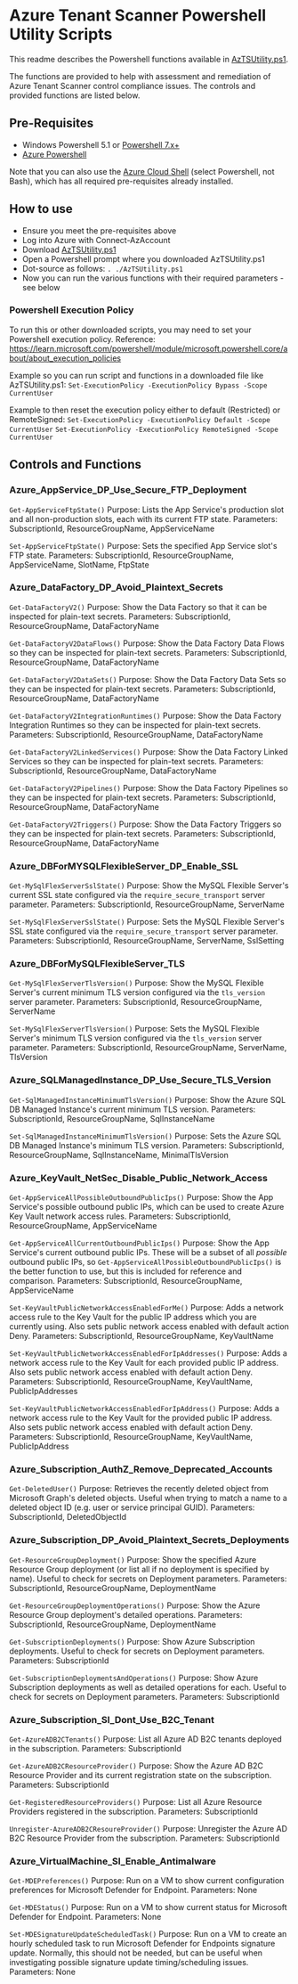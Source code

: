 # Azure Tenant Scanner Powershell Utility Scripts

This readme describes the Powershell functions available in [AzTSUtility.ps1](AzTSUtility.ps1).

The functions are provided to help with assessment and remediation of Azure Tenant Scanner control compliance issues. The controls and provided functions are listed below.

## Pre-Requisites

- Windows Powershell 5.1 or [Powershell 7.x+](https://learn.microsoft.com/powershell/scripting/install/installing-powershell)
- [Azure Powershell](https://learn.microsoft.com/powershell/azure/install-az-ps)

Note that you can also use the [Azure Cloud Shell](https://shell.azure.com) (select Powershell, not Bash), which has all required pre-requisites already installed.

## How to use

- Ensure you meet the pre-requisites above
- Log into Azure with Connect-AzAccount
- Download [AzTSUtility.ps1](AzTSUtility.ps1)
- Open a Powershell prompt where you downloaded AzTSUtility.ps1
- Dot-source as follows: `. ./AzTSUtility.ps1`
- Now you can run the various functions with their required parameters - see below

### Powershell Execution Policy

To run this or other downloaded scripts, you may need to set your Powershell execution policy.
Reference: https://learn.microsoft.com/powershell/module/microsoft.powershell.core/about/about_execution_policies

Example so you can run script and functions in a downloaded file like AzTSUtility.ps1:
`Set-ExecutionPolicy -ExecutionPolicy Bypass -Scope CurrentUser`

Example to then reset the execution policy either to default (Restricted) or RemoteSigned:
`Set-ExecutionPolicy -ExecutionPolicy Default -Scope CurrentUser`
`Set-ExecutionPolicy -ExecutionPolicy RemoteSigned -Scope CurrentUser`

## Controls and Functions

### Azure_AppService_DP_Use_Secure_FTP_Deployment

`Get-AppServiceFtpState()`
Purpose: Lists the App Service's production slot and all non-production slots, each with its current FTP state.
Parameters: SubscriptionId, ResourceGroupName, AppServiceName

`Set-AppServiceFtpState()`
Purpose: Sets the specified App Service slot's FTP state.
Parameters: SubscriptionId, ResourceGroupName, AppServiceName, SlotName, FtpState

### Azure_DataFactory_DP_Avoid_Plaintext_Secrets

`Get-DataFactoryV2()`
Purpose: Show the Data Factory so that it can be inspected for plain-text secrets.
Parameters: SubscriptionId, ResourceGroupName, DataFactoryName

`Get-DataFactoryV2DataFlows()`
Purpose: Show the Data Factory Data Flows so they can be inspected for plain-text secrets.
Parameters: SubscriptionId, ResourceGroupName, DataFactoryName

`Get-DataFactoryV2DataSets()`
Purpose: Show the Data Factory Data Sets so they can be inspected for plain-text secrets.
Parameters: SubscriptionId, ResourceGroupName, DataFactoryName

`Get-DataFactoryV2IntegrationRuntimes()`
Purpose: Show the Data Factory Integration Runtimes so they can be inspected for plain-text secrets.
Parameters: SubscriptionId, ResourceGroupName, DataFactoryName

`Get-DataFactoryV2LinkedServices()`
Purpose: Show the Data Factory Linked Services so they can be inspected for plain-text secrets.
Parameters: SubscriptionId, ResourceGroupName, DataFactoryName

`Get-DataFactoryV2Pipelines()`
Purpose: Show the Data Factory Pipelines so they can be inspected for plain-text secrets.
Parameters: SubscriptionId, ResourceGroupName, DataFactoryName

`Get-DataFactoryV2Triggers()`
Purpose: Show the Data Factory Triggers so they can be inspected for plain-text secrets.
Parameters: SubscriptionId, ResourceGroupName, DataFactoryName

### Azure_DBForMYSQLFlexibleServer_DP_Enable_SSL

`Get-MySqlFlexServerSslState()`
Purpose: Show the MySQL Flexible Server's current SSL state configured via the `require_secure_transport` server parameter.
Parameters: SubscriptionId, ResourceGroupName, ServerName

`Set-MySqlFlexServerSslState()`
Purpose: Sets the MySQL Flexible Server's SSL state configured via the `require_secure_transport` server parameter.
Parameters: SubscriptionId, ResourceGroupName, ServerName, SslSetting

### Azure_DBForMySQLFlexibleServer_TLS

`Get-MySqlFlexServerTlsVersion()`
Purpose: Show the MySQL Flexible Server's current minimum TLS version configured via the `tls_version` server parameter.
Parameters: SubscriptionId, ResourceGroupName, ServerName

`Set-MySqlFlexServerTlsVersion()`
Purpose: Sets the MySQL Flexible Server's minimum TLS version configured via the `tls_version` server parameter.
Parameters: SubscriptionId, ResourceGroupName, ServerName, TlsVersion

### Azure_SQLManagedInstance_DP_Use_Secure_TLS_Version

`Get-SqlManagedInstanceMinimumTlsVersion()`
Purpose: Show the Azure SQL DB Managed Instance's current minimum TLS version.
Parameters: SubscriptionId, ResourceGroupName, SqlInstanceName

`Set-SqlManagedInstanceMinimumTlsVersion()`
Purpose: Sets the Azure SQL DB Managed Instance's minimum TLS version.
Parameters: SubscriptionId, ResourceGroupName, SqlInstanceName, MinimalTlsVersion

### Azure_KeyVault_NetSec_Disable_Public_Network_Access

`Get-AppServiceAllPossibleOutboundPublicIps()`
Purpose: Show the App Service's possible outbound public IPs, which can be used to create Azure Key Vault network access rules.
Parameters: SubscriptionId, ResourceGroupName, AppServiceName

`Get-AppServiceAllCurrentOutboundPublicIps()`
Purpose: Show the App Service's current outbound public IPs. These will be a subset of all _possible_ outbound public IPs, so `Get-AppServiceAllPossibleOutboundPublicIps()` is the better function to use, but this is included for reference and comparison.
Parameters: SubscriptionId, ResourceGroupName, AppServiceName

`Set-KeyVaultPublicNetworkAccessEnabledForMe()`
Purpose: Adds a network access rule to the Key Vault for the public IP address which you are currently using. Also sets public network access enabled with default action Deny.
Parameters: SubscriptionId, ResourceGroupName, KeyVaultName

`Set-KeyVaultPublicNetworkAccessEnabledForIpAddresses()`
Purpose: Adds a network access rule to the Key Vault for each provided public IP address. Also sets public network access enabled with default action Deny.
Parameters: SubscriptionId, ResourceGroupName, KeyVaultName, PublicIpAddresses

`Set-KeyVaultPublicNetworkAccessEnabledForIpAddress()`
Purpose: Adds a network access rule to the Key Vault for the provided public IP address. Also sets public network access enabled with default action Deny.
Parameters: SubscriptionId, ResourceGroupName, KeyVaultName, PublicIpAddress

### Azure_Subscription_AuthZ_Remove_Deprecated_Accounts

`Get-DeletedUser()`
Purpose: Retrieves the recently deleted object from Microsoft Graph's deleted objects. Useful when trying to match a name to a deleted object ID (e.g. user or service principal GUID).
Parameters: SubscriptionId, DeletedObjectId

### Azure_Subscription_DP_Avoid_Plaintext_Secrets_Deployments

`Get-ResourceGroupDeployment()`
Purpose: Show the specified Azure Resource Group deployment (or list all if no deployment is specified by name). Useful to check for secrets on Deployment parameters.
Parameters: SubscriptionId, ResourceGroupName, DeploymentName

`Get-ResourceGroupDeploymentOperations()`
Purpose: Show the Azure Resource Group deployment's detailed operations.
Parameters: SubscriptionId, ResourceGroupName, DeploymentName

`Get-SubscriptionDeployments()`
Purpose: Show Azure Subscription deployments. Useful to check for secrets on Deployment parameters.
Parameters: SubscriptionId

`Get-SubscriptionDeploymentsAndOperations()`
Purpose: Show Azure Subscription deployments as well as detailed operations for each. Useful to check for secrets on Deployment parameters.
Parameters: SubscriptionId

### Azure_Subscription_SI_Dont_Use_B2C_Tenant

`Get-AzureADB2CTenants()`
Purpose: List all Azure AD B2C tenants deployed in the subscription.
Parameters: SubscriptionId

`Get-AzureADB2CResourceProvider()`
Purpose: Show the Azure AD B2C Resource Provider and its current registration state on the subscription.
Parameters: SubscriptionId

`Get-RegisteredResourceProviders()`
Purpose: List all Azure Resource Providers registered in the subscription.
Parameters: SubscriptionId

`Unregister-AzureADB2CResoureProvider()`
Purpose: Unregister the Azure AD B2C Resource Provider from the subscription.
Parameters: SubscriptionId

### Azure_VirtualMachine_SI_Enable_Antimalware

`Get-MDEPreferences()`
Purpose: Run on a VM to show current configuration preferences for Microsoft Defender for Endpoint.
Parameters: None

`Get-MDEStatus()`
Purpose: Run on a VM to show current status for Microsoft Defender for Endpoint.
Parameters: None

`Set-MDESignatureUpdateScheduledTask()`
Purpose: Run on a VM to create an hourly scheduled task to run Microsoft Defender for Endpoints signature update. Normally, this should not be needed, but can be useful when investigating possible signature update timing/scheduling issues.
Parameters: None
